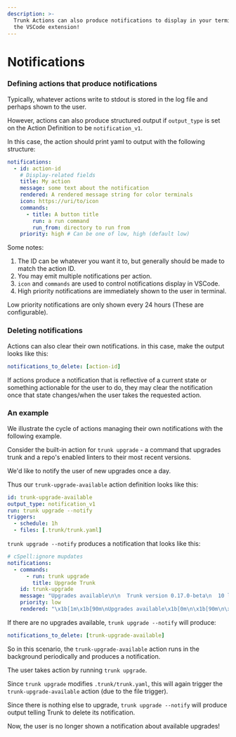 ```yaml
---
description: >-
  Trunk Actions can also produce notifications to display in your terminal or in
  the VSCode extension!
---
```


# Notifications

### Defining actions that produce notifications

Typically, whatever actions write to stdout is stored in the log file and perhaps shown to the user.

However, actions can also produce structured output if `output_type` is set on the Action Definition to be `notification_v1`.

In this case, the action should print yaml to output with the following structure:

```yaml
notifications:
  - id: action-id
    # Display-related fields
    title: My action
    message: some text about the notification
    rendered: A rendered message string for color terminals
    icon: https://uri/to/icon
    commands:
      - title: A button title
        run: a run command
        run_from: directory to run from
    priority: high # Can be one of low, high (default low)
```

Some notes:

1. The ID can be whatever you want it to, but generally should be made to match the action ID.
2. You may emit multiple notifications per action.
3. `icon` and `commands` are used to control notifications display in VSCode.
4. High priority notifications are immediately shown to the user in terminal.

Low priority notifications are only shown every 24 hours (These are configurable).

### Deleting notifications

Actions can also clear their own notifications. in this case, make the output looks like this:

```yaml
notifications_to_delete: [action-id]
```

If actions produce a notification that is reflective of a current state or something actionable for the user to do, they may clear the notification once that state changes/when the user takes the requested action.

### An example

We illustrate the cycle of actions managing their own notifications with the following example.

Consider the built-in action for `trunk upgrade` - a command that upgrades trunk and a repo's enabled linters to their most recent versions.

We'd like to notify the user of new upgrades once a day.

Thus our `trunk-upgrade-available` action definition looks like this:

```yaml
id: trunk-upgrade-available
output_type: notification_v1
run: trunk upgrade --notify
triggers:
  - schedule: 1h
  - files: [.trunk/trunk.yaml]
```

`trunk upgrade --notify` produces a notification that looks like this:

```yaml
# cSpell:ignore mupdates
notifications:
  - commands:
      - run: trunk upgrade
        title: Upgrade Trunk
    id: trunk-upgrade
    message: "Upgrades available\n\n  Trunk version 0.17.0-beta\n  10 linter updates\n\nRun trunk upgrade to upgrade all\n or trunk upgrade trunk to just upgrade trunk"
    priority: low
    rendered: "\x1b[1m\x1b[90m\nUpgrades available\x1b[0m\n\x1b[90m\n\x1b[0m• \x1b[90mTrunk version\x1b[0m \x1b[92m0.17.0-beta\x1b[0m\x1b[90m\n\x1b[0m• \x1b[92m11 linter\x1b[0m \x1b[90mupdates\n\x1b[0m\n\x1b[90mRun\x1b[0m\x1b[96m trunk upgrade\x1b[0m\x1b[90m to upgrade all\x1b[0m\x1b[90m\n or\x1b[0m\x1b[96m trunk upgrade trunk\x1b[0m\x1b[90m to just upgrade trunk\x1b[0m\x1b[90m\n\x1b[0m"
```

If there are no upgrades available, `trunk upgrade --notify` will produce:

```yaml
notifications_to_delete: [trunk-upgrade-available]
```

So in this scenario, the `trunk-upgrade-available` action runs in the background periodically and produces a notification.

The user takes action by running `trunk upgrade`.

Since `trunk upgrade` modifies `.trunk/trunk.yaml`, this will again trigger the `trunk-upgrade-available` action (due to the file trigger).

Since there is nothing else to upgrade, `trunk upgrade --notify` will produce output telling Trunk to delete its notification.

Now, the user is no longer shown a notification about available upgrades!
